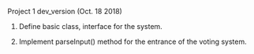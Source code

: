 Project 1 dev_version (Oct. 18 2018)

1. Define basic class, interface for the system.

2. Implement parseInput() method for the entrance of the voting system.